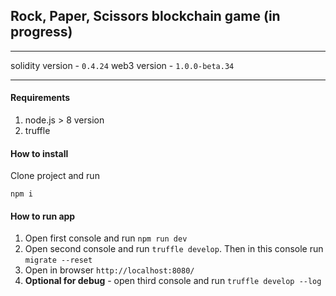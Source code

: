 ## Rock, Paper, Scissors blockchain game (in progress)

___
solidity version - `0.4.24`
web3 version - `1.0.0-beta.34`
___

#### Requirements
1. node.js > 8 version
2. truffle

#### How to install
Clone project and run
```
npm i
```

#### How to run app
1. Open first console and run `npm run dev`
2. Open second console and run `truffle develop`. Then in this console run `migrate --reset`
3. Open in browser `http://localhost:8080/`
4. **Optional for debug** - open third console and run `truffle develop --log`
